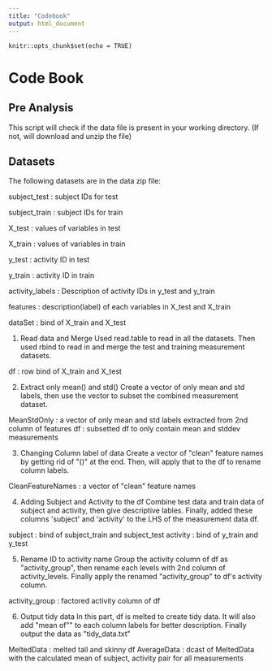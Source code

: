 ```yaml
---
title: "Codebook"
output: html_document
---
```


```{r setup, include=FALSE}
knitr::opts_chunk$set(echo = TRUE)
```

# Code Book
## Pre Analysis
This script will check if the data file is present in your working directory. (If not, will download and unzip the file)

## Datasets
The following datasets are in the data zip file:

subject_test : subject IDs for test

subject_train : subject IDs for train

X_test : values of variables in test

X_train : values of variables in train

y_test : activity ID in test

y_train : activity ID in train

activity_labels : Description of activity IDs in y_test and y_train

features : description(label) of each variables in X_test and X_train

dataSet : bind of X_train and X_test


1. Read data and Merge
Used read.table to read in all the datasets. Then used rbind to read in and merge the test and training measurement datasets.

df : row bind of X_train and X_test

2. Extract only mean() and std()
Create a vector of only mean and std labels, then use the vector to subset the combined measurement dataset.

MeanStdOnly : a vector of only mean and std labels extracted from 2nd column of features
df : subsetted df to only contain mean and stddev measurements


3. Changing Column label of data
Create a vector of "clean" feature names by getting rid of "()" at the end. Then, will apply that to the df to rename column labels.

CleanFeatureNames : a vector of "clean" feature names

4. Adding Subject and Activity to the df
Combine test data and train data of subject and activity, then give descriptive lables. Finally, added these columns 'subject' and 'activity' to the LHS of the measurement data df. 

subject : bind of subject_train and subject_test
activity : bind of y_train and y_test

5. Rename ID to activity name
Group the activity column of df as "activity_group", then rename each levels with 2nd column of activity_levels. Finally apply the renamed "activity_group" to df's activity column.

activity_group : factored activity column of df

6. Output tidy data
In this part, df is melted to create tidy data. It will also add "mean of"" to each column labels for better description. Finally output the data as "tidy_data.txt"

MeltedData : melted tall and skinny df
AverageData : dcast of MeltedData with the calculated mean of subject, activity pair for all measurements